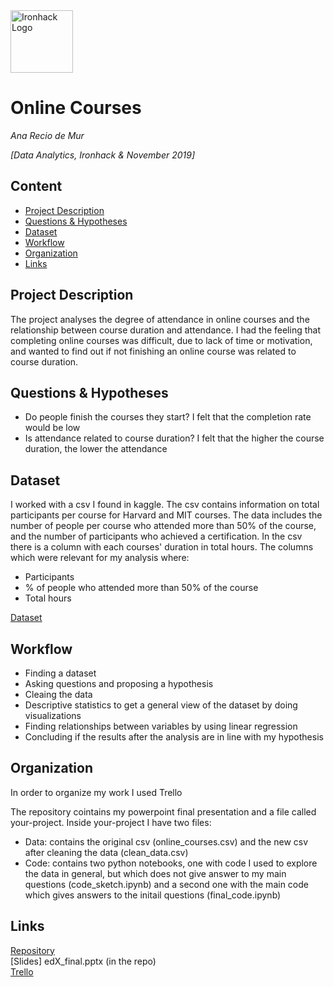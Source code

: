 <img src="https://bit.ly/2VnXWr2" alt="Ironhack Logo" width="100"/>

# Online Courses
*Ana Recio de Mur*

*[Data Analytics, Ironhack & November 2019]*

## Content
- [Project Description](#project-description)
- [Questions & Hypotheses](#questions-hypotheses)
- [Dataset](#dataset)
- [Workflow](#workflow)
- [Organization](#organization)
- [Links](#links)

## Project Description
The project analyses the degree of attendance in online courses and the relationship between course duration and attendance. I had the feeling that completing online courses was difficult, due to lack of time or motivation, and wanted to find out if not finishing an online course was related to course duration. 

## Questions & Hypotheses
- Do people finish the courses they start? I felt that the completion rate would be low
- Is attendance related to course duration? I felt that the higher the course duration, the lower the attendance

## Dataset
I worked with a csv I found in kaggle. The csv contains information on total participants per course for Harvard and MIT courses. The data includes the number of people per course who attended more than 50% of the course, and the number of participants who achieved a certification. In the csv there is a column with each courses' duration in total hours. The columns which were relevant for my analysis where: 

- Participants
- % of people who attended more than 50% of the course
- Total hours

[Dataset](https://www.kaggle.com/edx/course-study)

## Workflow

- Finding a dataset
- Asking questions and proposing a hypothesis 
- Cleaing the data 
- Descriptive statistics to get a general view of the dataset by doing visualizations
- Finding relationships between variables by using linear regression 
- Concluding if the results after the analysis are in line with my hypothesis 

## Organization

In order to organize my work I used Trello 

The repository cointains my powerpoint final presentation and a file called your-project. Inside your-project I have two files:
- Data: contains the original csv (online_courses.csv) and the new csv after cleaning the data (clean_data.csv) 
- Code: contains two python notebooks, one with code I used to explore the data in general, but which does not give answer to my main questions (code_sketch.ipynb) and a second one with the main code which gives answers to the initail questions (final_code.ipynb) 

## Links

[Repository](https://github.com/anarmcm/Project-Week-5-Your-Own-Project)  
[Slides] edX_final.pptx (in the repo)  
[Trello](https://trello.com/b/td3YnU27/online-courses)  
